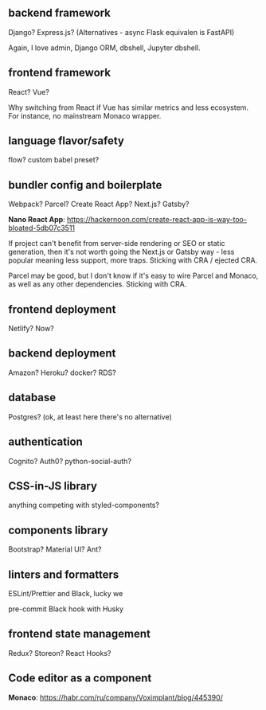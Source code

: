 
backend framework
---
Django? Express.js?
(Alternatives - async Flask equivalen is FastAPI)

Again, I love admin, Django ORM, dbshell, Jupyter dbshell.

frontend framework
---
React? Vue?

Why switching from React if Vue has similar metrics and less ecosystem. For instance, no mainstream Monaco wrapper.

language flavor/safety
---
flow? custom babel preset?

bundler config and boilerplate
---
Webpack? Parcel? Create React App? Next.js? Gatsby?

**Nano React App**: https://hackernoon.com/create-react-app-is-way-too-bloated-5db07c3511

If project can't benefit from server-side rendering or SEO or static generation, then it's not worth going the Next.js or Gatsby way - less popular meaning less support, more traps. Sticking with CRA / ejected CRA.

Parcel may be good, but I don't know if it's easy to wire Parcel and Monaco, as well as any other dependencies. Sticking with CRA.

frontend deployment
---
Netlify? Now?

backend deployment
---
Amazon? Heroku? docker? RDS?

database
---
Postgres? (ok, at least here there's no alternative)

authentication
---
Cognito? Auth0? python-social-auth?

CSS-in-JS library
---
anything competing with styled-components?

components library
---
Bootstrap? Material UI? Ant?

linters and formatters
---

ESLint/Prettier and Black, lucky we

pre-commit Black hook with Husky

frontend state management
---

Redux? Storeon? React Hooks?

Code editor as a component
---
**Monaco**: https://habr.com/ru/company/Voximplant/blog/445390/